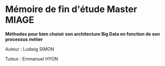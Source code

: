# Mémoire de fin d'étude Master MIAGE
**Méthodes pour bien choisir son architecture Big Data en fonction de son processus métier**

Auteur : Ludwig SIMON

Tuteur : Emmanuel HYON

